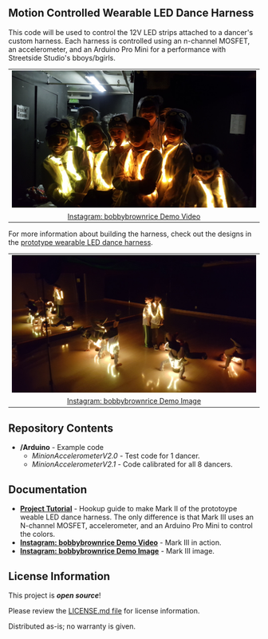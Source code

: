 Motion Controlled Wearable LED Dance Harness
-------------------

This code will be used to control the 12V LED strips attached to a dancer's custom harness. Each harness is controlled using an n-channel MOSFET, an accelerometer, and an Arduino Pro Mini for a performance with Streetside Studio's bboys/bgirls.

<table class="table table-hover table-striped table-bordered">
  <tr align="center">
    <td><a href="https://www.instagram.com/p/BFav-Fbucyi/"><img src="https://raw.githubusercontent.com/bboyho/Motion-Controlled-Wearable-LED-Dance-Harness/master/Documentation/Bboy_Dance_LED_Backstage_2016_small.jpg" title="Bboys w/ Motion Controlled Wearable LED Dance Harness"></a></td>
  </tr>
  <tr align="center">
    <td><a href="https://www.instagram.com/p/BFav-Fbucyi/">Instagram: bobbybrownrice Demo Video</a></td>
  </tr>
</table>

For more information about building the harness, check out the designs in the [prototype wearable LED dance harness](https://learn.sparkfun.com/tutorials/prototype-wearable-led-dance-harness). 

<table class="table table-hover table-striped table-bordered">
  <tr align="center">
   <td><a href="https://www.instagram.com/p/BExpFgNOczp/"><img src="https://raw.githubusercontent.com/bboyho/Motion-Controlled-Wearable-LED-Dance-Harness/master/Documentation/Bboys_Dance_LED_small.jpg" title="Bboys Freezed"></a></td>
  </tr>
  <tr align="center">
    <td><a href="https://www.instagram.com/p/BExpFgNOczp/">Instagram: bobbybrownrice Demo Image</a></td>
  </tr>
</table>

Repository Contents
-------------------
* **/Arduino** - Example code 
  * _MinionAccelerometerV2.0_ - Test code for 1 dancer.
  * _MinionAccelerometerV2.1_ - Code calibrated for all 8 dancers.

Documentation
--------------
* **[Project Tutorial](https://learn.sparkfun.com/tutorials/prototype-wearable-led-dance-harness)** - Hookup guide to make Mark II of the prototoype weable LED dance harness. The only difference is that Mark III uses an N-channel MOSFET, accelerometer, and an Arduino Pro Mini to control the colors.
* **[Instagram: bobbybrownrice Demo Video](https://www.instagram.com/p/BExpFgNOczp/)** - Mark III in action.
* **[Instagram: bobbybrownrice Demo Image](https://www.instagram.com/p/BExpFgNOczp/)** - Mark III image.

License Information
-------------------

This project is _**open source**_! 

Please review the [LICENSE.md file](https://github.com/bboyho/ledStrap/blob/master/LICENSE.md) for license information. 

Distributed as-is; no warranty is given.
